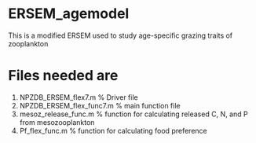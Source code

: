 # ERSEM_agemodel
This is a modified ERSEM used to study age-specific grazing traits of zooplankton
# Files needed are
1. NPZDB_ERSEM_flex7.m % Driver file
2. NPZDB_ERSEM_flex_func7.m % main function file
3. mesoz_release_func.m % function for calculating released C, N, and P from mesozooplankton
4. Pf_flex_func.m % function for calculating food preference
